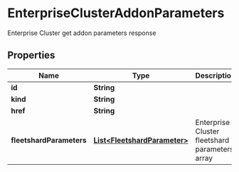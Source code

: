 

# EnterpriseClusterAddonParameters

Enterprise Cluster get addon parameters response

## Properties

Name | Type | Description | Notes
------------ | ------------- | ------------- | -------------
**id** | **String** |  | 
**kind** | **String** |  | 
**href** | **String** |  | 
**fleetshardParameters** | [**List&lt;FleetshardParameter&gt;**](FleetshardParameter.md) | Enterprise Cluster fleetshard parameters array |  [optional]



